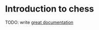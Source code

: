 # Introduction to chess

TODO: write [great documentation](http://jacobian.org/writing/what-to-write/)
